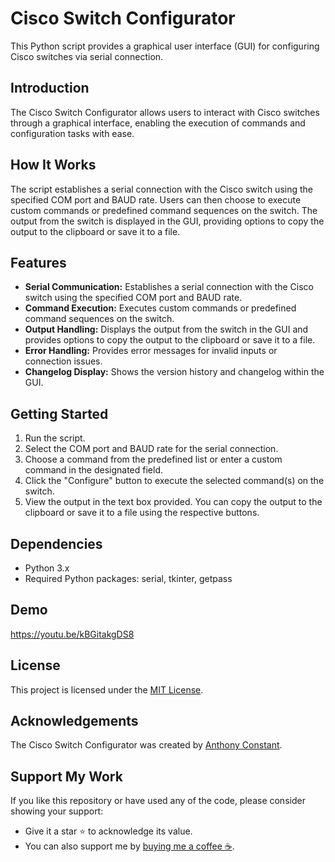 # Cisco Switch Configurator

This Python script provides a graphical user interface (GUI) for configuring Cisco switches via serial connection.

## Introduction

The Cisco Switch Configurator allows users to interact with Cisco switches through a graphical interface, enabling the execution of commands and configuration tasks with ease.

## How It Works

The script establishes a serial connection with the Cisco switch using the specified COM port and BAUD rate. Users can then choose to execute custom commands or predefined command sequences on the switch. The output from the switch is displayed in the GUI, providing options to copy the output to the clipboard or save it to a file.

## Features

- **Serial Communication:** Establishes a serial connection with the Cisco switch using the specified COM port and BAUD rate.
- **Command Execution:** Executes custom commands or predefined command sequences on the switch.
- **Output Handling:** Displays the output from the switch in the GUI and provides options to copy the output to the clipboard or save it to a file.
- **Error Handling:** Provides error messages for invalid inputs or connection issues.
- **Changelog Display:** Shows the version history and changelog within the GUI.

## Getting Started

1. Run the script.
2. Select the COM port and BAUD rate for the serial connection.
3. Choose a command from the predefined list or enter a custom command in the designated field.
4. Click the "Configure" button to execute the selected command(s) on the switch.
5. View the output in the text box provided. You can copy the output to the clipboard or save it to a file using the respective buttons.

## Dependencies

- Python 3.x
- Required Python packages: serial, tkinter, getpass

## Demo

https://youtu.be/kBGitakgDS8

## License

This project is licensed under the [MIT License](https://opensource.org/licenses/MIT).

## Acknowledgements

The Cisco Switch Configurator was created by [Anthony Constant](https://anthonyconstant.co.uk/).

## Support My Work

If you like this repository or have used any of the code, please consider showing your support:

- Give it a star ⭐️ to acknowledge its value.
- You can also support me by [buying me a coffee ☕️](https://ko-fi.com/W7W144CAO).
